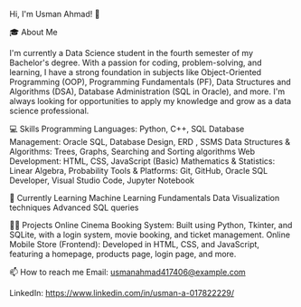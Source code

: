 Hi, I'm Usman Ahmad! 👋

🎓 About Me

I'm currently a Data Science student in the fourth semester of my Bachelor's degree. With a passion for coding, problem-solving, and learning, I have a strong foundation in subjects like Object-Oriented Programming (OOP), Programming Fundamentals (PF), Data Structures and Algorithms (DSA), Database Administration (SQL in Oracle), and more. I'm always looking for opportunities to apply my knowledge and grow as a data science professional.

💻 Skills
Programming Languages: Python, C++, SQL
Database Management: Oracle SQL, Database Design, ERD , SSMS
Data Structures & Algorithms: Trees, Graphs, Searching and Sorting algorithms
Web Development: HTML, CSS, JavaScript (Basic)
Mathematics & Statistics: Linear Algebra, Probability
Tools & Platforms: Git, GitHub, Oracle SQL Developer, Visual Studio Code, Jupyter Notebook

🌱 Currently Learning
Machine Learning Fundamentals
Data Visualization techniques
Advanced SQL queries

👨‍💻 Projects
Online Cinema Booking System: Built using Python, Tkinter, and SQLite, with a login system, movie booking, and ticket management.
Online Mobile Store (Frontend): Developed in HTML, CSS, and JavaScript, featuring a homepage, products page, login page, and more.

📫 How to reach me
Email: usmanahmad417406@example.com

LinkedIn: https://www.linkedin.com/in/usman-a-017822229/
